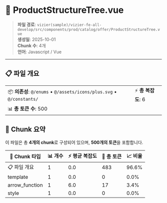 # 📄 ProductStructureTree.vue

> **파일 경로**: `vizier(sample)/vizier-fe-all-develop/src/components/prod/catalog/offer/ProductStructureTree.vue`  
> **생성일**: 2025-10-01  
> **Chunk 수**: 4개  
> **언어**: Javascript / Vue
---





## 📋 파일 개요

| | |
|--|--|
| 📦 **의존성**: `@/enums` • `@/assets/icons/plus.svg` • `@/constants/` | ⚡ **총 복잡도**: 6 |
| 📊 **총 토큰 수**: 500 |  |






## 🧩 Chunk 요약

이 파일은 총 **4개의 chunk**로 구성되어 있으며, **500개의 토큰**을 포함합니다.

| 🧩 Chunk 타입 | 📊 개수 | ⚡ 평균 복잡도 | 📝 총 토큰 | 📈 비율 |
|---------------|--------|-------------|----------|--------|
| 📋 파일 개요 | 1 | 0.0 | 483 | 96.6% |
| template | 1 | 0.0 | 0 | 0.0% |
| arrow_function | 1 | 6.0 | 17 | 3.4% |
| style | 1 | 0.0 | 0 | 0.0% |

